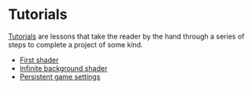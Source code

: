 # Tutorials

[Tutorials](https://documentation.divio.com/tutorials/) are lessons that take the reader by the hand through a series of steps to complete a project of some kind.

* [First shader](./first-shader/README.md)
* [Infinite background shader](./infinite-background-shader/README.md)
* [Persistent game settings](./game-settings/README.md)
